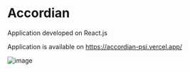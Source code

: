# Accordian

Application developed on React.js

Application is available on https://accordian-psi.vercel.app/

![image](https://user-images.githubusercontent.com/107784718/182864558-ce2df436-7ba7-4f39-acd3-4db6d955e8d9.png)




